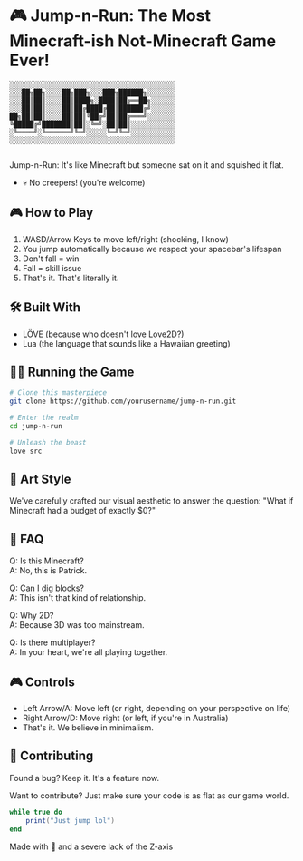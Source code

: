 # 🎮 Jump-n-Run: The Most Minecraft-ish Not-Minecraft Game Ever!

```
░░░░░░░░░░░░░░░░░░░░░░░░░░░░░░░░░░░░░░░░░
░░░██╗██╗░░░░██╗███╗░░░███╗██████╗░░░░░░░
░░░██║██║░░░░██║████╗░████║██╔══██╗░░░░░░
░░░██║██║░░░░██║██╔████╔██║██████╔╝░░░░░░
██╗██║██║░░░░██║██║╚██╔╝██║██╔═══╝░░░░░░░
╚█████╔╝███████║██║░╚═╝░██║██║░░░░░░░░░░░
░╚════╝░╚══════╝╚═╝░░░░░╚═╝╚═╝░░░░░░░░░░░
░░░░░░░░░░░░░░░░░░░░░░░░░░░░░░░░░░░░░░░░░
⠀⠀⠀⠀⠀⠀⠀⠀⠀⠀⠀⠀⠀⠀⠀⠀⠀⠀⠀⠀⠀⠀⠀⠀⠀⠀⠀⠀⠀⠀⠀⠀⠀⠀⠀⠀⠀⠀⠀⠀⠀⠀⠀⠀⠀⠀⠀⠀⠀⠀⠀⠀⠀⠀⠀⠀⠀⠀
```

 Jump-n-Run:  It's like Minecraft but someone sat on it and squished it flat. 
- 💀 No creepers! (you're welcome)

## 🎮 How to Play 
1. WASD/Arrow Keys to move left/right (shocking, I know)
2. You jump automatically because we respect your spacebar's lifespan
3. Don't fall = win
4. Fall = skill issue
5. That's it. That's literally it.

## 🛠️ Built With
- LÖVE (because who doesn't love Love2D?)
- Lua (the language that sounds like a Hawaiian greeting)

## 🏃‍♂️ Running the Game
```bash
# Clone this masterpiece
git clone https://github.com/yourusername/jump-n-run.git

# Enter the realm
cd jump-n-run

# Unleash the beast
love src
```

## 🎨 Art Style
We've carefully crafted our visual aesthetic to answer the question: "What if Minecraft had a budget of exactly $0?"

## 🤔 FAQ
Q: Is this Minecraft?  
A: No, this is Patrick.

Q: Can I dig blocks?  
A: This isn't that kind of relationship.

Q: Why 2D?  
A: Because 3D was too mainstream.

Q: Is there multiplayer?  
A: In your heart, we're all playing together.

## 🎮 Controls
- Left Arrow/A: Move left (or right, depending on your perspective on life)
- Right Arrow/D: Move right (or left, if you're in Australia)
- That's it. We believe in minimalism.


## 🤝 Contributing
Found a bug? Keep it. It's a feature now.

Want to contribute? Just make sure your code is as flat as our game world.


```lua
while true do
    print("Just jump lol")
end
```

Made with 💝 and a severe lack of the Z-axis
